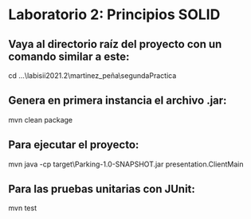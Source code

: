# Laboratorio 2: Principios SOLID
## Vaya al directorio raíz del proyecto con un comando similar a este:

cd ...\labisii2021.2\martinez_peña\segundaPractica

## Genera en primera instancia el archivo .jar:

mvn clean package
## Para ejecutar el proyecto:

mvn java -cp target\Parking-1.0-SNAPSHOT.jar presentation.ClientMain

## Para las pruebas unitarias con JUnit:
mvn test 
